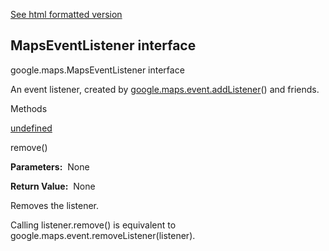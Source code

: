 [See html formatted version](https://huasofoundries.github.io/google-maps-documentation/MapsEventListener.html)

MapsEventListener interface
---------------------------

google.maps.MapsEventListener interface

An event listener, created by [google.maps.event.addListener](#event)() and friends.

Methods

[undefined](#MapsEventListener.remove)

remove()

**Parameters:**  None

**Return Value:**  None

Removes the listener.

Calling listener.remove() is equivalent to google.maps.event.removeListener(listener).